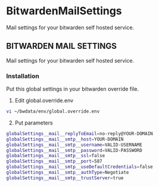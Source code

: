 # BitwardenMailSettings
Mail settings for your bitwarden self hosted service.

<!-- ABOUT THE PROJECT -->
## BITWARDEN MAIL SETTINGS

Mail settings for your bitwarden self hosted service.

### Installation

Put this global settings in your bitwarden override file.

1. Edit global.override.env
```sh
vi ~/bwdata/env/global.override.env
```
2. Put parameters
```sh
globalSettings__mail__replyToEmail=no-reply@YOUR-DOMAIN
globalSettings__mail__smtp__host=YOUR-DOMAIN
globalSettings__mail__smtp__username=VALID-USERNAME
globalSettings__mail__smtp__password=VALID-PASSWORD
globalSettings__mail__smtp__ssl=false
globalSettings__mail__smtp__port=587
globalSettings__mail__smtp__useDefaultCredentials=false
globalSettings__mail__smtp__authType=Negotiate
globalSettings__mail__smtp__trustServer=true
```


